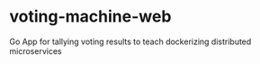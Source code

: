 # voting-machine-web
Go App for tallying voting results to teach dockerizing distributed microservices
